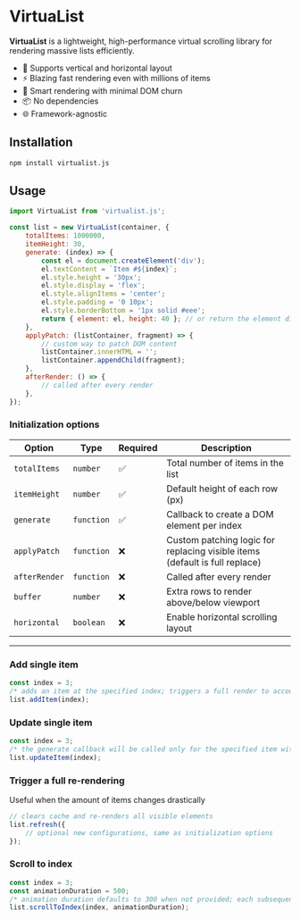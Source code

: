 # VirtuaList

**VirtuaList** is a lightweight, high-performance virtual scrolling library for rendering massive lists efficiently.

- 🔁 Supports vertical and horizontal layout
- ⚡ Blazing fast rendering even with millions of items
- 🧠 Smart rendering with minimal DOM churn
- 📦 No dependencies
- 🌐 Framework-agnostic

## Installation

```bash
npm install virtualist.js
```

## Usage

```javascript
import VirtuaList from 'virtualist.js';

const list = new VirtuaList(container, {
    totalItems: 1000000,
    itemHeight: 30,
    generate: (index) => {
        const el = document.createElement('div');
        el.textContent = `Item #${index}`;
        el.style.height = '30px';
        el.style.display = 'flex';
        el.style.alignItems = 'center';
        el.style.padding = '0 10px';
        el.style.borderBottom = '1px solid #eee';
        return { element: el, height: 40 }; // or return the element directly if the size doesn't change, e.g. return el;
    },
    applyPatch: (listContainer, fragment) => {
        // custom way to patch DOM content
        listContainer.innerHTML = '';
        listContainer.appendChild(fragment);
    },
    afterRender: () => {
        // called after every render
    },
});
```

### Initialization options
| Option        | Type       | Required | Description                                |
| ------------- | ---------- | -------- | ------------------------------------------ |
| `totalItems`  | `number`   | ✅        | Total number of items in the list          |
| `itemHeight`  | `number`   | ✅        | Default height of each row (px)            |
| `generate`    | `function` | ✅        | Callback to create a DOM element per index |
| `applyPatch`  | `function` | ❌        | Custom patching logic for replacing visible items (default is full replace) |
| `afterRender` | `function` | ❌        | Called after every render                  |
| `buffer`      | `number`   | ❌        | Extra rows to render above/below viewport  |
| `horizontal`  | `boolean`  | ❌        | Enable horizontal scrolling layout         |
---

### Add single item
```javascript
const index = 3;
/* adds an item at the specified index; triggers a full render to account for total height change */
list.addItem(index);
```

### Update single item
```javascript
const index = 3;
/* the generate callback will be called only for the specified item without triggering a complete render if the size of the element doesn't change; if the size changes, a render of all the visible elements is required */
list.updateItem(index);
```

### Trigger a full re-rendering
Useful when the amount of items changes drastically
```javascript
// clears cache and re-renders all visible elements
list.refresh({
    // optional new configurations, same as initialization options
});
```

### Scroll to index
```javascript
const index = 3;
const animationDuration = 500;
/* animation duration defaults to 300 when not provided; each subsequent call to scrollToIndex interrupts any previous unfinished call */
list.scrollToIndex(index, animationDuration);
```

